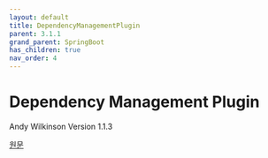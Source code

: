 ```yaml
---
layout: default
title: DependencyManagementPlugin
parent: 3.1.1
grand_parent: SpringBoot
has_children: true
nav_order: 4
---
```


# Dependency Management Plugin
Andy Wilkinson
Version 1.1.3

[원문](https://docs.spring.io/dependency-management-plugin/docs/current/reference/html/)